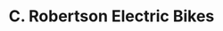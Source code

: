 ---
title: "C. Robertson Electric Bikes"
url: /halifax/c-robertson-electric-bikes/
shop: bicycle
---